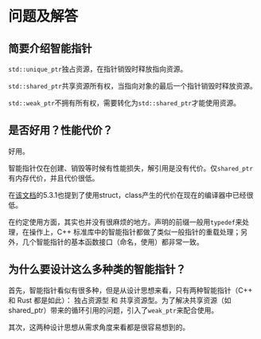 # 问题及解答

## 简要介绍智能指针

`std::unique_ptr`独占资源，在指针销毁时释放指向资源。

`std::shared_ptr`共享资源所有权，当指向对象的最后一个指针销毁时释放资源。

`std::weak_ptr`不拥有所有权，需要转化为`std::shared_ptr`才能使用资源。

## 是否好用？性能代价？

好用。

智能指针仅在创建、销毁等时候有性能损失，解引用是没有代价。仅`shared_ptr`有内存代价，并且代价很低。

在[该文档](http://www.open-std.org/jtc1/sc22/wg21/docs/TR18015.pdf)的5.3.1也提到了使用struct，class产生的代价在现在的编译器中已经很低。

在约定使用方面，其实也并没有很麻烦的地方。声明的前缀一般用`typedef`来处理，在操作上，C++ 标准库中的智能指针都做了类似一般指针的重载处理；另外，几个智能指针的基本函数接口（命名，使用）都非常一致。

## 为什么要设计这么多种类的智能指针？

首先，智能指针看似有很多种，但是从设计思想来看，只有两种智能指针（C++ 和 Rust 都是如此）：
独占资源型 和 共享资源型。为了解决共享资源（如 shared_ptr）带来的循环引用的问题，引入了`weak_ptr`来配合使用。

其次，这两种设计思想从需求角度来看都是很容易想到的。

